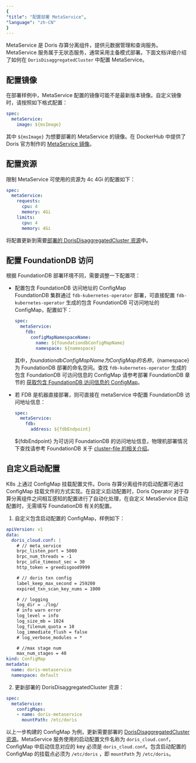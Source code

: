 ```yaml
---
{
"title": "配置部署 MetaService",
"language": "zh-CN"
}
---
```


<!-- 
Licensed to the Apache Software Foundation (ASF) under one
or more contributor license agreements.  See the NOTICE file
distributed with this work for additional information
regarding copyright ownership.  The ASF licenses this file
to you under the Apache License, Version 2.0 (the
"License"); you may not use this file except in compliance
with the License.  You may obtain a copy of the License at

  http://www.apache.org/licenses/LICENSE-2.0

Unless required by applicable law or agreed to in writing,
software distributed under the License is distributed on an
"AS IS" BASIS, WITHOUT WARRANTIES OR CONDITIONS OF ANY
KIND, either express or implied.  See the License for the
specific language governing permissions and limitations
under the License.
-->

MetaService 是 Doris 存算分离组件，提供元数据管理和查询服务。MetaService 服务属于无状态服务，通常采用主备模式部署。下面文档详细介绍了如何在 `DorisDisaggregatedCluster` 中配置 MetaService。 

## 配置镜像
在部署样例中，MetaService 配置的镜像可能不是最新版本镜像。自定义镜像时，请按照如下格式配置：
```yaml
spec:
  metaService:
    image: ${msImage}
```

其中 `${msImage}` 为想要部署的 MetaService 的镜像。在 DockerHub 中提供了 Doris 官方制作的 [MetaService 镜像](https://hub.docker.com/repository/docker/selectdb/doris.ms-ubuntu/general)。

## 配置资源
限制 MetaService 可使用的资源为 4c 4Gi 的配置如下：
```yaml
spec:
  metaService:
    requests:
      cpu: 4
      memory: 4Gi
    limits:
      cpu: 4
      memory: 4Gi
```

将配置更新到需要[部署的 DorisDisaggregatedCluster 资源](install-quickstart.md#第3步部署存算分离集群)中。

## 配置 FoundationDB 访问
根据 FoundationDB 部署环境不同，需要调整一下配置项：
- 配置包含 FoundationDB 访问地址的 ConfigMap  
  FoundationDB 集群通过 `fdb-kubernetes-operator` 部署，可直接配置 `fdb-kubernetes-operator` 生成的包含 FoundationDB 可访问地址的 ConfigMap，配置如下：
  ```yaml
  spec:
    metaService:
      fdb:
        configMapNamespaceName:
          name: ${foundationdbConfigMapName}
          namespace: ${namespace}
  ```
  其中，${foundationdbConfigMapName} 为 ConfigMap 的名称，${namespace} 为 FoundationDB 部署的命名空间。查找 `fdb-kubernetes-operator` 生成的包含 FoundationDB 可访问信息的 ConfigMap 请参考部署 FoundationDB 章节的 [获取包含 FoundationDB 访问信息的 ConfigMap](install-fdb.md#获取包含-foundationdb-访问信息的-configmap)。  

- 若 FDB 是机器直接部署，则可直接在 metaService 中配置 FoundationDB 访问地址信息：
  ```yaml
  spec:
    metaService:
      fdb:
        address: ${fdbEndpoint}
  ```
  ${fdbEndpoint} 为可访问 FoundationDB 的访问地址信息，物理机部署情况下查找请参考 FoundationDB 关于 [cluster-file 的相关介绍](https://apple.github.io/foundationdb/administration.html#foundationdb-cluster-file)。

## 自定义启动配置
K8s 上通过 ConfigMap 挂载配置文件。Doris 存算分离组件的启动配置可通过 ConfigMap 挂载文件的方式实现。在自定义启动配置时，Doris Operator 对于存算分离组件之间相互感知的配置进行了自动化处理，在自定义 MetaService 启动配置时，无需填写 FoundationDB 有关的配置。
1. 自定义包含启动配置的 ConfigMap，样例如下：
  ```yaml
  apiVersion: v1
  data:
    doris_cloud.conf: |
      # // meta_service
      brpc_listen_port = 5000
      brpc_num_threads = -1
      brpc_idle_timeout_sec = 30
      http_token = greedisgood9999
  
      # // doris txn config
      label_keep_max_second = 259200
      expired_txn_scan_key_nums = 1000
  
      # // logging
      log_dir = ./log/
      # info warn error
      log_level = info
      log_size_mb = 1024
      log_filenum_quota = 10
      log_immediate_flush = false
      # log_verbose_modules = *
  
      # //max stage num
      max_num_stages = 40
  kind: ConfigMap
  metadata:
    name: doris-metaservice
    namespace: default
  ```

2. 更新部署的 DorisDisaggregatedCluster 资源：
  ```yaml
  spec:
    metaService:
      configMaps:
      - name: doris-metaservice
        mountPath: /etc/doris
  ```
  以上一步构建的 ConfigMap 为例，更新需要部署的 [DorisDisaggregatedCluster 资源](install-quickstart.md#第3步部署存算分离集群)。MetaService 服务使用的启动配置文件名称为 `doris_cloud.conf`，ConfigMap 中启动信息对应的 key 必须是 `doris_cloud.conf`。包含启动配置的 ConfigMap 的挂载点必须为 `/etc/doris` ，即 `mountPath` 为 `/etc/doris`。
